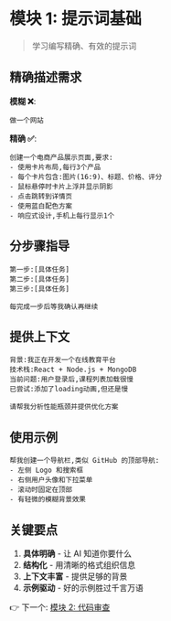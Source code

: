 # 模块 1: 提示词基础

> 学习编写精确、有效的提示词

## 精确描述需求

**模糊 ❌**:
```
做一个网站
```

**精确 ✅**:
```
创建一个电商产品展示页面,要求:
- 使用卡片布局,每行3个产品  
- 每个卡片包含:图片(16:9)、标题、价格、评分
- 鼠标悬停时卡片上浮并显示阴影
- 点击跳转到详情页
- 使用蓝白配色方案
- 响应式设计,手机上每行显示1个
```

## 分步骤指导

```
第一步:[具体任务]
第二步:[具体任务]
第三步:[具体任务]

每完成一步后等我确认再继续
```

## 提供上下文

```
背景:我正在开发一个在线教育平台
技术栈:React + Node.js + MongoDB
当前问题:用户登录后,课程列表加载很慢
已尝试:添加了loading动画,但还是慢

请帮我分析性能瓶颈并提供优化方案
```

## 使用示例

```
帮我创建一个导航栏,类似 GitHub 的顶部导航:
- 左侧 Logo 和搜索框
- 右侧用户头像和下拉菜单  
- 滚动时固定在顶部
- 有轻微的模糊背景效果
```

## 关键要点

1. **具体明确** - 让 AI 知道你要什么
2. **结构化** - 用清晰的格式组织信息
3. **上下文丰富** - 提供足够的背景
4. **示例驱动** - 好的示例胜过千言万语

👉 下一个: [模块 2: 代码审查](./02-代码审查.md)
